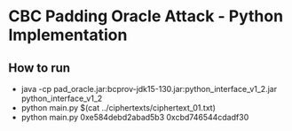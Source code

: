 # CBC Padding Oracle Attack - Python Implementation

## How to run
- java -cp pad_oracle.jar:bcprov-jdk15-130.jar:python_interface_v1_2.jar python_interface_v1_2
- python main.py $(cat ../ciphertexts/ciphertext_01.txt)
- python main.py 0xe584debd2abad5b3 0xcbd746544cdadf30
